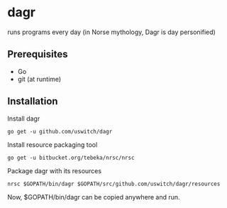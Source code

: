 dagr
====

runs programs every day (in Norse mythology, Dagr is day personified)

## Prerequisites

* Go
* git (at runtime)

## Installation

Install dagr

    go get -u github.com/uswitch/dagr

Install resource packaging tool

    go get -u bitbucket.org/tebeka/nrsc/nrsc

Package dagr with its resources

    nrsc $GOPATH/bin/dagr $GOPATH/src/github.com/uswitch/dagr/resources

Now, $GOPATH/bin/dagr can be copied anywhere and run.

